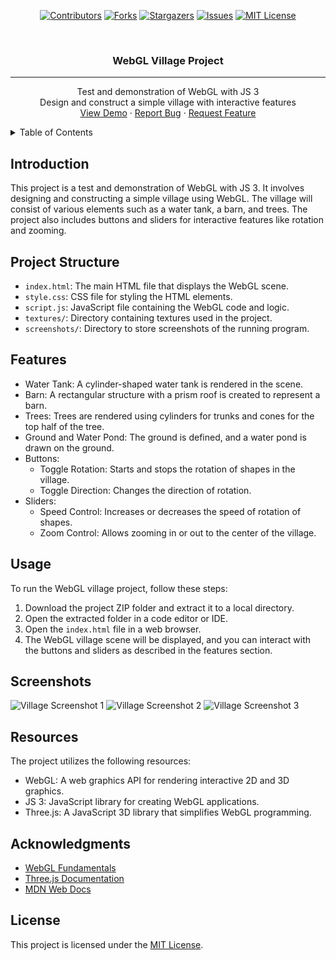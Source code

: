 <div id="top"></div>
<div align="center">

<!-- PROJECT SHIELDS -->
[![Contributors][contributors-shield]][contributors-url]
[![Forks][forks-shield]][forks-url]
[![Stargazers][stars-shield]][stars-url]
[![Issues][issues-shield]][issues-url]
[![MIT License][license-shield]][license-url]

<!-- Title -->
<br />
<h3 align="center">WebGL Village Project</h3>

<hr>

<p align="center">
  Test and demonstration of WebGL with JS 3<br>
  Design and construct a simple village with interactive features<br>
  <a href="#usage">View Demo</a>
  ·
  <a href="https://github.com/Thorin-the-Bearded/ComputerGraphicsVillage/issues">Report Bug</a>
  ·
  <a href="https://github.com/Thorin-the-Bearded/ComputerGraphicsVillage/issues">Request Feature</a>
</p>
</div>

<!-- TABLE OF CONTENTS -->
<details>
<summary>Table of Contents</summary>
<ol>
  <li><a href="#introduction">Introduction</a></li>
  <li><a href="#project-structure">Project Structure</a></li>
  <li><a href="#features">Features</a></li>
  <li><a href="#usage">Usage</a></li>
  <li><a href="#screenshots">Screenshots</a></li>
  <li><a href="#resources">Resources</a></li>
  <li><a href="#acknowledgments">Acknowledgments</a></li>
  <li><a href="#license">License</a></li>
</ol>
</details>

<!-- Introduction -->
## Introduction
This project is a test and demonstration of WebGL with JS 3. It involves designing and constructing a simple village using WebGL. The village will consist of various elements such as a water tank, a barn, and trees. The project also includes buttons and sliders for interactive features like rotation and zooming.

<!-- Project Structure -->
## Project Structure
- `index.html`: The main HTML file that displays the WebGL scene.
- `style.css`: CSS file for styling the HTML elements.
- `script.js`: JavaScript file containing the WebGL code and logic.
- `textures/`: Directory containing textures used in the project.
- `screenshots/`: Directory to store screenshots of the running program.

<!-- Features -->
## Features
- Water Tank: A cylinder-shaped water tank is rendered in the scene.
- Barn: A rectangular structure with a prism roof is created to represent a barn.
- Trees: Trees are rendered using cylinders for trunks and cones for the top half of the tree.
- Ground and Water Pond: The ground is defined, and a water pond is drawn on the ground.
- Buttons:
  - Toggle Rotation: Starts and stops the rotation of shapes in the village.
  - Toggle Direction: Changes the direction of rotation.
- Sliders:
  - Speed Control: Increases or decreases the speed of rotation of shapes.
  - Zoom Control: Allows zooming in or out to the center of the village.

<!-- Usage -->
## Usage
To run the WebGL village project, follow these steps:
1. Download the project ZIP folder and extract it to a local directory.
2. Open the extracted folder in a code editor or IDE.
3. Open the `index.html` file in a web browser.
4. The WebGL village scene will be displayed, and you can interact with the buttons and sliders as described in the features section.

<!-- Screenshots -->
## Screenshots
![Village Screenshot 1](screenshots/screenshot1.png)
![Village Screenshot 2](screenshots/screenshot2.png)
![Village Screenshot 3](screenshots/screenshot3.png)

<!-- Resources -->
## Resources
The project utilizes the following resources:
- WebGL: A web graphics API for rendering interactive 2D and 3D graphics.
- JS 3: JavaScript library for creating WebGL applications.
- Three.js: A JavaScript 3D library that simplifies WebGL programming.

<!-- Acknowledgments -->
## Acknowledgments
- [WebGL Fundamentals](https://webglfundamentals.org/)
- [Three.js Documentation](https://threejs.org/docs/index.html)
- [MDN Web Docs](https://developer.mozilla.org/)

<!-- License -->
## License
This project is licensed under the [MIT License](LICENSE).

<!-- Links -->
[contributors-shield]: https://img.shields.io/github/contributors/Thorin-the-Bearded/ComputerGraphicsVillage.svg?style=for-the-badge
[contributors-url]: https://github.com/Thorin-the-Bearded/ComputerGraphicsVillage/graphs/contributors
[forks-shield]: https://img.shields.io/github/forks/Thorin-the-Bearded/ComputerGraphicsVillage.svg?style=for-the-badge
[forks-url]: https://github.com/Thorin-the-Bearded/ComputerGraphicsVillage/network/members
[stars-shield]: https://img.shields.io/github/stars/Thorin-the-Bearded/ComputerGraphicsVillage.svg?style=for-the-badge
[stars-url]: https://github.com/Thorin-the-Bearded/ComputerGraphicsVillage/stargazers
[issues-shield]: https://img.shields.io/github/issues/Thorin-the-Bearded/ComputerGraphicsVillage.svg?style=for-the-badge
[issues-url]: https://github.com/Thorin-the-Bearded/ComputerGraphicsVillage/issues
[license-shield]: https://img.shields.io/github/license/Thorin-the-Bearded/ComputerGraphicsVillage.svg?style=for-the-badge
[license-url]: https://github.com/Thorin-the-Bearded/ComputerGraphicsVillage/blob/master/LICENSE
